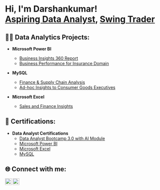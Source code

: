 # Hi, I'm Darshankumar! <br/><a href="https://github.com/sparkkplug">Aspiring Data Analyst</a>, <a href="https://t.me/purelylearningnifty">Swing Trader</a>

## 👨‍💻 Data Analytics Projects:

- **Microsoft Power BI**
  - [Business Insights 360 Report](https://github.com/sparkkplug/bi_business_insights_360)
  - [Business Performance for Insurance Domain](https://github.com/sparkkplug/bi_shield_insurance_virtual_internship)

- **MySQL**
  - [Finance & Supply Chain Analysis](https://github.com/sparkkplug/sql_finance_supplychain)
  - [Ad-hoc Insights to Consumer Goods Executives](https://github.com/sparkkplug/sql_consumer_goods)

- **Microsoft Excel**
  - [Sales and Finance Insights](https://github.com/sparkkplug/Excel_Projects)

## 📜 Certifications:

- **Data Analyst Certifications**
  - [Data Analyst Bootcamp 3.0 with AI Module](https://codebasics.io/certificate/image/CB-BT-1-209813)
  - [Microsoft Power BI](https://codebasics.io/certificate/image/CB-49-209813)
  - [Microsoft Excel](https://codebasics.io/certificate/image/CB-51-209813)
  - [MySQL](https://codebasics.io/certificate/image/CB-50-209813)

## 🌐 Connect with me:

[<img align="left" alt="Telegram" width="22px" src="https://simpleicons.org/icons/telegram.svg" />](https://t.me/marketscout)
[<img align="left" alt="LinkedIn" width="22px" src="https://cdn.jsdelivr.net/npm/simple-icons@v3/icons/linkedin.svg" />](https://www.linkedin.com/in/darshankumar-varu-53abb717a)
